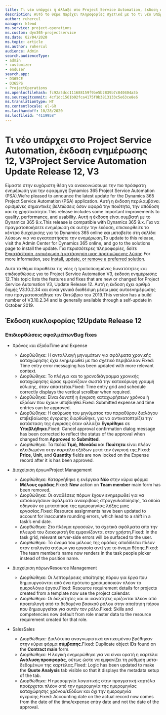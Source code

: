 ```yaml
---
title: Τι νέο υπάρχει ή άλλαξε στο Project Service Automation, έκδοση ενημέρωσης 12, V3
description: Αυτό το θέμα παρέχει πληροφορίες σχετικά με το τι νέο υπάρχει Project Service Automation, έκδοση ενημέρωσης 12, V3.
author: ruhercul
manager: kfend
ms.service: project-operations
ms.custom: dyn365-projectservice
ms.date: 02/04/2020
ms.topic: article
ms.author: ruhercul
audience: Admin
search.audienceType:
- admin
- customizer
- enduser
search.app:
- D365CE
- D365PS
- ProjectOperations
ms.openlocfilehash: fc92a5dcc111688159f9be5b2839b7c040404a3b
ms.sourcegitcommit: 4cf1dc1561b92fca4175f0b3813133c5e63ce8e6
ms.translationtype: HT
ms.contentlocale: el-GR
ms.lasthandoff: 10/28/2020
ms.locfileid: "4119958"
---
```

# <a name="project-service-automation-update-release-12-v3"></a><span data-ttu-id="a822e-103">Τι νέο υπάρχει στο Project Service Automation, έκδοση ενημέρωσης 12, V3</span><span class="sxs-lookup"><span data-stu-id="a822e-103">Project Service Automation Update Release 12, V3</span></span>
<span data-ttu-id="a822e-104">Είμαστε στην ευχάριστη θέση να ανακοινώσουμε την πιο πρόσφατη ενημέρωση για την εφαρμογή Dynamics 365 Project Service Automation (PSA).</span><span class="sxs-lookup"><span data-stu-id="a822e-104">We’re pleased to announce the latest update for the Dynamics 365 Project Service Automation (PSA) application.</span></span> <span data-ttu-id="a822e-105">Αυτή η έκδοση περιλαμβάνει ορισμένες σημαντικές βελτιώσεις όσον αφορά την ποιότητα, την απόδοση και τη χρηστικότητα.</span><span class="sxs-lookup"><span data-stu-id="a822e-105">This release includes some important improvements to quality, performance, and usability.</span></span> <span data-ttu-id="a822e-106">Αυτή η έκδοση είναι συμβατή με το Dynamics 365 9.x.</span><span class="sxs-lookup"><span data-stu-id="a822e-106">This release is compatible with Dynamics 365 9.x.</span></span> <span data-ttu-id="a822e-107">Για να πραγματοποιήσετε ενημέρωση σε αυτήν την έκδοση, επισκεφθείτε το κέντρο διαχείρισης για το Dynamics 365 online και μεταβείτε στη σελίδα λύσεων για να εγκαταστήσετε την ενημέρωση.</span><span class="sxs-lookup"><span data-stu-id="a822e-107">To update to this release, visit the Admin Center for Dynamics 365 online, and go to the solutions page to install the update.</span></span> <span data-ttu-id="a822e-108">Για περισσότερες πληροφορίες, δείτε [Εγκατάσταση, ενημέρωση ή κατάργηση μιας προτιμώμενης λύσης](https://docs.microsoft.com/power-platform/admin/install-remove-preferred-solution).</span><span class="sxs-lookup"><span data-stu-id="a822e-108">For more information, see [Install, update, or remove a preferred solution](https://docs.microsoft.com/power-platform/admin/install-remove-preferred-solution).</span></span>

<span data-ttu-id="a822e-109">Αυτό το θέμα παραθέτει τις νέες ή τροποποιημένες δυνατότητες και επιδιορθώσεις για το Project Service Automation V3, έκδοση ενημέρωσης 12.</span><span class="sxs-lookup"><span data-stu-id="a822e-109">This topic lists the features and fixes that are new or changed for Project Service Automation V3, Update Release 12.</span></span> <span data-ttu-id="a822e-110">Αυτή η έκδοση έχει αριθμό δομής V3.10.2.34 και είναι γενικά διαθέσιμη μέσω μιας αυτοενημέρωσης που πραγματοποιήθηκε τον Οκτώβριο του 2019.</span><span class="sxs-lookup"><span data-stu-id="a822e-110">This version has a build number of V3.10.2.34 and is generally available through a self-update in October 2019.</span></span>

## <a name="update-release-12"></a><span data-ttu-id="a822e-111">Έκδοση κυκλοφορίας 12</span><span class="sxs-lookup"><span data-stu-id="a822e-111">Update Release 12</span></span>

### <a name="bug-fixes"></a><span data-ttu-id="a822e-112">Επιδιορθώσεις σφαλμάτων</span><span class="sxs-lookup"><span data-stu-id="a822e-112">Bug fixes</span></span>

- <span data-ttu-id="a822e-113">Χρόνος και έξοδα</span><span class="sxs-lookup"><span data-stu-id="a822e-113">Time and Expense</span></span>

    - <span data-ttu-id="a822e-114">Διορθώθηκε: Η ανταλλαγή μηνυμάτων για σφάλματα χρονικής καταχώρησης έχει ενημερωθεί με πιο σχετικό περιβάλλον.</span><span class="sxs-lookup"><span data-stu-id="a822e-114">Fixed: Time entry error messaging has been updated with more relevant context.</span></span>
    - <span data-ttu-id="a822e-115">Διορθώθηκε: Το πλέγμα και το χρονοδιάγραμμα χρονικής καταχώρησης ώρας εμφανίζουν σωστά την κατακόρυφη γραμμή κύλισης, όταν απαιτείται.</span><span class="sxs-lookup"><span data-stu-id="a822e-115">Fixed: Time entry grid and schedule correctly displays the vertical scrollbar when required.</span></span>
    - <span data-ttu-id="a822e-116">Διορθώθηκε: Είναι δυνατή η έγκριση καταχωρήσεων χρόνου ή εξόδων που έχουν υποβληθεί.</span><span class="sxs-lookup"><span data-stu-id="a822e-116">Fixed: Submitted expense and time entries can be approved.</span></span>
    - <span data-ttu-id="a822e-117">Διορθώθηκε: Η ακύρωση του μηνύματος του παραθύρου διαλόγου επιβεβαίωσης έγκρισης διορθώθηκε, για να αντικατοπτρίζει την κατάσταση της έγκρισης όταν αλλάζει **Εγκρίθηκε** σε **Υποβλήθηκε**.</span><span class="sxs-lookup"><span data-stu-id="a822e-117">Fixed: Cancel approval confirmation dialog message has been corrected to reflect the status of the approval when changed from **Approved** to **Submitted**.</span></span>
    - <span data-ttu-id="a822e-118">Διορθώθηκε: Τα πεδία **Τιμή**, **Μονάδα** και **Ποιότητα** είναι πλέον κλειδωμένα στην καρτέλα εξόδων μετά την έγκρισή της.</span><span class="sxs-lookup"><span data-stu-id="a822e-118">Fixed: **Price**, **Unit**, and **Quantity** fields are now locked on the Expense record after it is has been approved.</span></span>

- <span data-ttu-id="a822e-119">Διαχείριση έργων</span><span class="sxs-lookup"><span data-stu-id="a822e-119">Project Management</span></span>

    - <span data-ttu-id="a822e-120">Διορθώθηκε: Καταργήθηκε η ενέργεια **Νέο** στην κύρια φόρμα  **Μέλους ομάδας**.</span><span class="sxs-lookup"><span data-stu-id="a822e-120">Fixed: **New** action on **Team member** main form has been removed.</span></span>
    - <span data-ttu-id="a822e-121">Διορθώθηκε: Οι αναθέσεις πόρων έχουν ενημερωθεί για να αιτιολογήσουν σφάλματα ανακριβούς στρογγυλοποίησης, τα οποία οδηγούν σε μετατόπιση της ημερομηνίας λήξης μιας εργασίας.</span><span class="sxs-lookup"><span data-stu-id="a822e-121">Fixed: Resource assignments have been updated to account for inaccurate rounding errors, which lead to a shift in a task’s end date.</span></span>
    - <span data-ttu-id="a822e-122">Διορθώθηκε: Στο πλέγμα εργασιών, τα σχετικά σφάλματα από την πλευρά του διακομιστή θα εμφανίζονται στον χρήστη.</span><span class="sxs-lookup"><span data-stu-id="a822e-122">Fixed: In the task grid, relevant server-side errors will be surfaced to the user.</span></span>
    - <span data-ttu-id="a822e-123">Διορθώθηκε: Το όνομα του μέλους της ομάδας αποδίδεται πλέον στον επιλογέα ατόμων για εργασία αντί για το όνομα θέσης.</span><span class="sxs-lookup"><span data-stu-id="a822e-123">Fixed: The team member’s name now renders in the task people picker instead of the position name.</span></span>

- <span data-ttu-id="a822e-124">Διαχείριση πόρων</span><span class="sxs-lookup"><span data-stu-id="a822e-124">Resource Management</span></span>

    - <span data-ttu-id="a822e-125">Διορθώθηκε: Οι λεπτομέρειες απαίτησης πόρου για έργα που δημιουργούνται από ένα πρότυπο χρησιμοποιούν πλέον το ημερολόγιο έργου.</span><span class="sxs-lookup"><span data-stu-id="a822e-125">Fixed: Resource requirement details for projects created from a template now use the project calendar.</span></span>
    - <span data-ttu-id="a822e-126">Διορθώθηκε: Οι δεξιότητες και οι ικανότητες ορίζονται πλέον από προεπιλογή από τα δεδομένα βασικού ρόλου στην απαίτηση πόρου που δημιουργείται για αυτόν τον ρόλο.</span><span class="sxs-lookup"><span data-stu-id="a822e-126">Fixed: Skills and competencies now default from role master data to the resource requirement created for that role.</span></span>

- <span data-ttu-id="a822e-127">Sales</span><span class="sxs-lookup"><span data-stu-id="a822e-127">Sales</span></span>

    - <span data-ttu-id="a822e-128">Διορθώθηκε: Διπλότυπα αναγνωριστικά αντικειμένου βρέθηκαν στην κύρια φόρμα **σύμβασης**.</span><span class="sxs-lookup"><span data-stu-id="a822e-128">Fixed: Duplicate object IDs found on the **Contract main** form.</span></span>
    - <span data-ttu-id="a822e-129">Διορθώθηκε: Η λογική ενημερώθηκε για να είναι ορατή η καρτέλα **Ανάλυση προσφοράς**, ούτως ώστε να εμφανίζει τη ρύθμιση μετα-δεδομένων της καρτέλας.</span><span class="sxs-lookup"><span data-stu-id="a822e-129">Fixed: Logic has been updated to make the **Quote Analysis** tab visible so that it displays the metadata setup of the tab.</span></span>
    - <span data-ttu-id="a822e-130">Διορθώθηκε: Η ημερομηνία λογιστικής στην πραγματική καρτέλα προέρχεται πλέον από την ημερομηνία της ημερομηνίας καταχώρησης χρόνου/εξόδων και όχι την ημερομηνία έγκρισης.</span><span class="sxs-lookup"><span data-stu-id="a822e-130">Fixed: Accounting date on the actual record now comes from the date of the time/expense entry date and not the date of the approval.</span></span>
